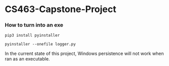 # CS463-Capstone-Project

### How to turn into an exe

    pip3 install pyinstaller

    pyinstaller --onefile logger.py

In the current state of this project, Windows persistence will not work when ran as an executable. 